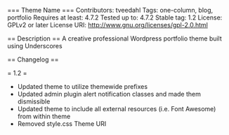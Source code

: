 === Theme Name ===
Contributors: tveedahl
Tags: one-column, blog, portfolio
Requires at least: 4.7.2
Tested up to: 4.7.2
Stable tag: 1.2
License: GPLv2 or later
License URI: http://www.gnu.org/licenses/gpl-2.0.html

== Description ==
A creative professional Wordpress portfolio theme built using Underscores

== Changelog ==

= 1.2 =
* Updated theme to utilize themewide prefixes
* Updated admin plugin alert notification classes and made them dismissible
* Updated theme to include all external resources (i.e. Font Awesome) from within theme
* Removed style.css Theme URI 